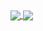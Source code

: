 <a href="https://github.com/anuraghazra/github-readme-stats">
  <img align="center" src="https://github-readme-stats.vercel.app/api?username=lankerened&hide_border=true&hide_title=true&include_all_commits=true&theme=default&show_icons=true&count_private=true" />
</a>
<a href="https://github.com/anuraghazra/convoychat">
  <img align="center" src="https://github-readme-stats.vercel.app/api/top-langs/?username=lankerened&hide_border=true&langs_count=10" />
</a>
